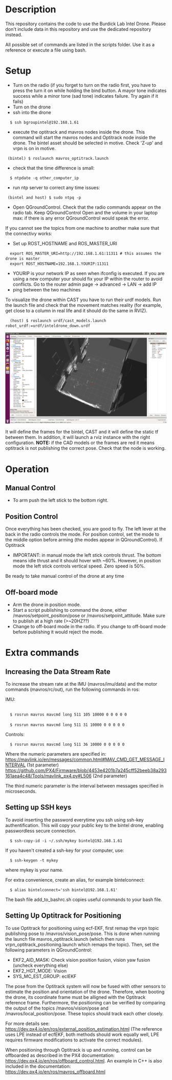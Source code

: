 # Description
This repository contains the code to use the Burdick Lab Intel Drone. Please don't include data in this repository and use the dedicated repository instead.

All possible set of commands are listed in the scripts folder. Use it as a reference or execute a file using bash.

# Setup
- Turn on the radio (if you forget to turn on the radio first, you have to press the turn it on while holding the bind button. A mayor tone indicates success while a minor tone (sad tone) indicates failure. Try again if it fails)
- Turn on the drone
- ssh into the drone
```console
  $ ssh bgroupintel@192.168.1.61
```
- execute the optitrack and mavros nodes inside the drone. This command will start the mavros nodes and Optitrack node inside the drone. The bintel asset should be selected in motive. Check 'Z-up' and vrpn is on in motive.
```console
 (bintel) $ roslaunch mavros_optitrack.launch
```
- check that the time difference is small:
```console
  $ ntpdate -q other_computer_ip
```
- run ntp server to correct any time issues:
```console
 (bintel and host) $ sudo ntpq -p
```
- Open QGroundControl. Check that the radio commands appear on the radio tab. Keep QGroundControl Open and the volume in your laptop max: if there is any error QGroundControl would speak the error. 


If you cannot see the topics from one machine to another make sure that the connectivy works:
- Set up ROST_HOSTNAME and ROS_MASTER_URI
```console
  export ROS_MASTER_URI=http://192.168.1.61:11311 # this assumes the drone is master
  export ROST_HOSTNAME=192.168.1.YOURIP:11311 
```
- YOURIP is your network IP as seen when ifconfig is executed. If you are using a new computer your should fix your IP within the router to avoid conflicts. Go to the router admin page -> advanced -> LAN -> add IP
- ping between the two machines

To visualize the drone within CAST you have to run their urdf models. Run the launch file and check that the movement matches reality (for example, get close to a column in real life and it should do the same in RVIZ).
```console
  (host) $ roslaunch urdf/cast_models.launch robot_urdf:=urdf/inteldrone_down.urdf
```
![](urdf/urdf_screen.png)


It will define the frames for the bintel, CAST and it will define the static tf between them. In addition, it will launch a rviz instance with the right configuration. 
**NOTE:** if the CAD models or the frames are red it means optitrack is not publishing the correct pose. Check that the node is working.


# Operation

## Manual Control

+ To arm push the left stick to the bottom right. 

## Position Control

Once everything has been checked, you are good to fly. The left lever at the back in the radio controls the mode. For position control, set the mode to the middle option before arming (the modes appear in QGroundControl). If Optitrack 

+ IMPORTANT: in manual mode the left stick controls thrust. The bottom means idle thrust and it should hover with ~60%. However, in position mode the left stick controls vertical speed. Zero speed is 50%.

Be ready to take manual control of the drone at any time

## Off-board mode
+ Arm the drone in position mode. 
+ Start a script publishing to command the drone, either /mavros/setpoint_position/pose or /mavros/setpoint_attitude. Make sure to publish at a high rate (>~20HZ??)
+ Change to off-board mode in the radio. If you change to off-board mode before publishing it would reject the mode.


# Extra commands
## Increasing the Data Stream Rate
To increase the stream rate at the IMU (mavros/imu/data) and the motor commands (mavros/rc/out), run the following commands in ros:



IMU:
```console

  $ rosrun mavros mavcmd long 511 105 10000 0 0 0 0 0

  $ rosrun mavros mavcmd long 511 31 10000 0 0 0 0 0
```

Controls:
```console
  $ rosrun mavros mavcmd long 511 36 10000 0 0 0 0 0
```

Where the numeric parameters are specified in:
  https://mavlink.io/en/messages/common.html#MAV_CMD_GET_MESSAGE_INTERVAL (1st parameter)
  https://github.com/PX4/Firmware/blob/4453e4201b7a245cff52beeb38a293161aea4c48/Tools/mavlink_px4.py#L506 (2nd parameter)
  
The third numeric parameter is the interval between messages specified in microseconds. 

## Setting up SSH keys

To avoid inserting the password everytime you ssh using ssh-key authentification. This will copy your public key to the bintel drone, enabling passwordless secure connection.

```console
  $ ssh-copy-id -i ~/.ssh/mykey bintel@192.168.1.61
```
If you haven't created a ssh-key for your computer, use:

```console
  $ ssh-keygen -t mykey
```
where mykey is your name.

For extra convenience, create an alias, for example bintelconnect:
```console
  $ alias bintelconnect='ssh bintel@192.168.1.61'
```
The bash file add_to_bashrc.sh copies useful commands to your bash file.

## Setting Up Optitrack for Positioning
To use Optitrack for positioning using ecf-EKF, first remap the vrpn topic publishing pose to /mavros/vision_pose/pose. This is done when running the launch file mavros_optitrack.launch (which then runs vrpn_optitrack_positioning.launch which remaps the topic). Then, set the following parameters in QGroundControl:
- EKF2_AID_MASK: Check vision position fusion, vision yaw fusion (uncheck everything else)
- EKF2_HGT_MODE: Vision
- SYS_MC_EST_GROUP: eclEKF

The pose from the Optitrack system will now be fused with other sensors to estimate the position and orientation of the drone. Therefore, when booting the drone, its coordinate frame must be alligned with the Optitrack reference frame. Furthermore, the positioning can be verified by comparing the output of the topics /mavros/vision/pose and /mavros/local_position/pose. These topics should track each other closely. 

For more details see: https://dev.px4.io/en/ros/external_position_estimation.html (The reference uses LPE instead of ecfEKF, both methods should work equally well, LPE requires firmware modifications to activate the correct modules). 

When positioning through Optitrack is up and running, control can be offboarded as described in the PX4 documentation: https://dev.px4.io/en/ros/offboard_control.html. An example in C++ is also included in the documentation: https://dev.px4.io/en/ros/mavros_offboard.html
